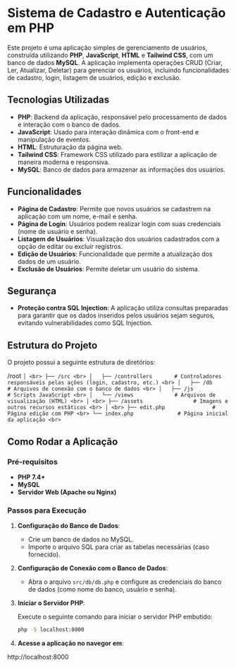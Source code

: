 # Sistema de Cadastro e Autenticação em PHP

Este projeto é uma aplicação simples de gerenciamento de usuários, construída utilizando **PHP**, **JavaScript**, **HTML** e **Tailwind CSS**, com um banco de dados **MySQL**. A aplicação implementa operações CRUD (Criar, Ler, Atualizar, Deletar) para gerenciar os usuários, incluindo funcionalidades de cadastro, login, listagem de usuários, edição e exclusão.

## Tecnologias Utilizadas

- **PHP**: Backend da aplicação, responsável pelo processamento de dados e interação com o banco de dados.
- **JavaScript**: Usado para interação dinâmica com o front-end e manipulação de eventos.
- **HTML**: Estruturação da página web.
- **Tailwind CSS**: Framework CSS utilizado para estilizar a aplicação de maneira moderna e responsiva.
- **MySQL**: Banco de dados para armazenar as informações dos usuários.
  
## Funcionalidades

- **Página de Cadastro**: Permite que novos usuários se cadastrem na aplicação com um nome, e-mail e senha.
- **Página de Login**: Usuários podem realizar login com suas credenciais (nome de usuário e senha).
- **Listagem de Usuários**: Visualização dos usuários cadastrados com a opção de editar ou excluir registros.
- **Edição de Usuários**: Funcionalidade que permite a atualização dos dados de um usuário.
- **Exclusão de Usuários**: Permite deletar um usuário do sistema.
  
## Segurança

- **Proteção contra SQL Injection**: A aplicação utiliza consultas preparadas para garantir que os dados inseridos pelos usuários sejam seguros, evitando vulnerabilidades como SQL Injection.

## Estrutura do Projeto

O projeto possui a seguinte estrutura de diretórios:

/root
``│
<br>
├── /src
<br>
│   ├── /controllers       # Controladores responsáveis pelas ações (login, cadastro, etc.)
<br>
│   ├── /db                # Arquivos de conexão com o banco de dados
<br>
│   ├── /js                # Scripts JavaScript
<br>
│   └── /views             # Arquivos de visualização (HTML)
<br>
│
<br>
├── /assets                # Imagens e outros recursos estáticos
<br>
│
<br>
├── edit.php               # Página edição com PHP
<br>
└── index.php              # Página inicial da aplicação
<br>``

## Como Rodar a Aplicação

### Pré-requisitos

- **PHP 7.4+**
- **MySQL**
- **Servidor Web (Apache ou Nginx)**

### Passos para Execução

1. **Configuração do Banco de Dados**:

   - Crie um banco de dados no MySQL.
   - Importe o arquivo SQL para criar as tabelas necessárias (caso fornecido).

2. **Configuração de Conexão com o Banco de Dados**:

   - Abra o arquivo `src/db/db.php` e configure as credenciais do banco de dados (como nome do banco, usuário e senha).

3. **Iniciar o Servidor PHP**:

   Execute o seguinte comando para iniciar o servidor PHP embutido:

   ```bash
   php -S localhost:8000

4. **Acesse a aplicação no navegor em**:

  http://localhost:8000